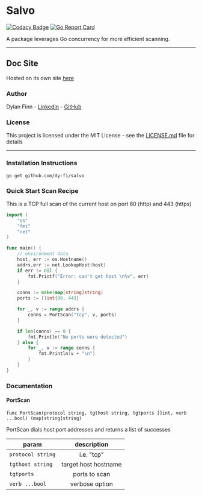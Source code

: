 # Salvo
[![Codacy Badge](https://api.codacy.com/project/badge/Grade/597d7ec3d7da451682ba7d633312efad)](https://www.codacy.com/app/dy-fi/Salvo?utm_source=github.com&amp;utm_medium=referral&amp;utm_content=dy-fi/Salvo&amp;utm_campaign=Badge_Grade) [![Go Report Card](https://goreportcard.com/badge/github.com/dy-fi/Salvo)](https://goreportcard.com/report/github.com/dy-fi/Salvo)

A package leverages Go concurrency for more efficient scanning.  

___ 

## Doc Site
Hosted on its own site [here](https://dy-fi.github.io/Salvo/#/)

### Author
Dylan Finn - [LinkedIn](https://www.linkedin.com/in/dylan-finn-a36b9614b/) - [GitHub](https://github.com/dy-fi)

### License
This project is licensed under the MIT License - see the [LICENSE.md](LICENSE.md) file for details

___

### Installation Instructions
`go get github.com/dy-fi/salvo`

### Quick Start Scan Recipe

This is a TCP full scan of the current host on port 80 (http) and 443 (https)

```go
import (
    "os"
    "fmt"
    "net"
)

func main() {
	// environment data
	host, err := os.Hostname()
	addrs,err := net.LookupHost(host)
	if err != nil {
		fmt.Printf("Error: can't get host \n%v", err)
	}

	conns := make(map[string]string)
	ports := []int{80, 443}

	for _, v := range addrs {
		conns = PortScan("tcp", v, ports)
	}

	if len(conns) == 0 {
		fmt.Println("No ports were detected")
	} else {
		for _, v := range conns {
			fmt.Println(v + "\n")
		}
	}
}
```

### Documentation

#### PortScan

`func PortScan(protocol string, tgthost string, tgtports []int, verb ...bool) (map[string]string)`

PortScan dials host:port addresses and returns a list of successes 

| param             | description            |
|-------------------|:----------------------:|
| `protocol string` |     i.e. "tcp"         |
| `tgthost string`  | target host hostname   |
| `tgtports`        | ports to scan          |
| `verb ...bool`    | verbose option         |
